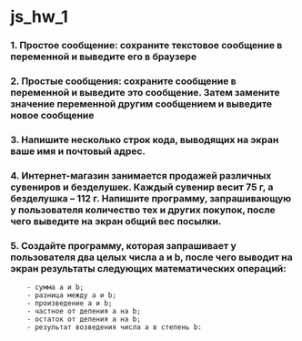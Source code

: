 # js_hw_1
### 1. Простое сообщение: сохраните текстовое сообщение в переменной и выведите его в браузере
### 2. Простые сообщения: сохраните сообщение в переменной и выведите это сообщение. Затем замените значение переменной другим сообщением и выведите новое сообщение
### 3. Напишите несколько строк кода, выводящих на экран ваше имя и почтовый адрес.
### 4. Интернет-магазин занимается продажей различных сувениров и безделушек. Каждый сувенир весит 75 г, а безделушка – 112 г. Напишите программу, запрашивающую у пользователя количество тех и других покупок, после чего выведите на экран общий вес посылки.
### 5. Создайте программу, которая запрашивает у пользователя два целых числа **a** и **b**, после чего выводит на экран результаты следующих математических операций: 
        - сумма a и b; 
        - разница между a и b;
        - произведение a и b; 
        - частное от деления a на b; 
        - остаток от деления a на b;  
        - результат возведения числа a в степень b:
